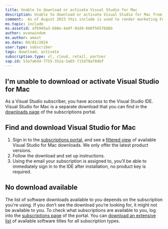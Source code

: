 ```yaml
---
title: Unable to download or activate Visual Studio for Mac
description: Unable to download or activate Visual Studio for Mac from Visual Studio Subscriptions
comment:  As of August 2023 this include is used to render marketing FAQ content for VS Subscriptions in the following portals - VSCom, Manage, and My portals. It was not used for learn.microsoft.com content at that time. SMEs are Evan Windom and Larissa Crawford of Red Door Collaborative and Sharvari Dighe.
ms.topic: include
ms.assetid: afb945a3-b08e-4a9f-92d9-660f5657686b
author: evanwindom
ms.author: amast
ms.date: 04/01/2024
user.type: subscriber
tags: download, activate
subscription.type: vl, cloud, retail, partner
sap.id: 53a7a6d4-7755-352a-5a65-715d78af84bf
---
```


## I'm unable to download or activate Visual Studio for Mac

As a Visual Studio subscriber, you have access to the Visual Studio IDE. Visual Studio for Mac is a separate download that you can find in the [downloads page](https://my.visualstudio.com/Downloads) of the subscriptions portal. 

## Find and download Visual Studio for Mac 
1. Sign in to the [subscriptions portal](https://my.visualstudio.com/benefits), and see a [filtered view](https://my.visualstudio.com/Downloads?q=Visual%20Studio%20for%20mac&pgroup=) of available Visual Studio for Mac downloads. We only offer the latest product versions. 
0. Follow the download and set up instructions. 
0. Using the email your subscription is assigned to, you’ll be able to immediately sign in to the IDE after installation, no product key is required.

## No download available 

The list of software downloads available to you depends on the subscription you're using. If you don’t see the download you’re looking for, it might not be available to you. To check what subscriptions are available to you, log into the [subscriptions page](https://my.visualstudio.com/subscriptions) of the portal. You can [download an extensive list](https://download.microsoft.com/download/1/5/4/15454442-CF17-47B9-A65D-DF84EF88511B/Visual_Studio_by_Subscription_Level.xlsx) of available software titles for all subscription types.
